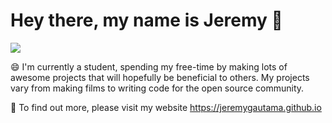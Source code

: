 # Hey there, my name is Jeremy 👋

![](https://github.com/jeremygautama/jeremygautama/blob/master/thisisjeremypage.jpg?raw=true)

😄 I'm currently a student, spending my free-time by making lots of awesome projects that will hopefully be beneficial to others. My projects vary from making films to writing code for the open source community. 

🥨 To find out more, please visit my website https://jeremygautama.github.io
